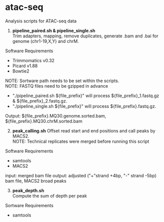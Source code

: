 # atac-seq
Analysis scripts for ATAC-seq data

1. **pipeline_paired.sh & pipeline_single.sh**  
  Trim adapters, mapping, remove duplicates, generate .bam and .bai for genome (chr1-19,X,Y) and chrM.  

  Software Requirements
  - Trimmomatics v0.32
  - Picard v1.88
  - Bowtie2

  NOTE: Sortware path needs to be set within the scripts.  
  NOTE: FASTQ files need to be gzipped in advance  

  - "./pipeline_paired.sh ${file_prefix}" will process ${file_prefix}_1.fastq.gz & ${file_prefix}_2.fastq.gz.  
  - "./pipeline_single.sh ${file_prefix}" will process ${file_prefix}.fastq.gz.  

  Output: ${file_prefix}.MQ30.genome.sorted.bam, ${file_prefix}.MQ30.chrM.sorted.bam  

2. **peak_calling.sh**
  Offset read start and end positions and call peaks by MACS2.  
  NOTE: Technical replicates were merged before running this script  

  Software Requirements
  - samtools
  - MACS2
  
  input: merged bam file
  output: adjusted ("+"strand +4bp, "-" strand -5bp) bam file, MACS2 broad peaks  
  
3. **peak_depth.sh**  
  Compute the sum of depth per peak
  
  Sortware Requirements
  - samtools
  
  
